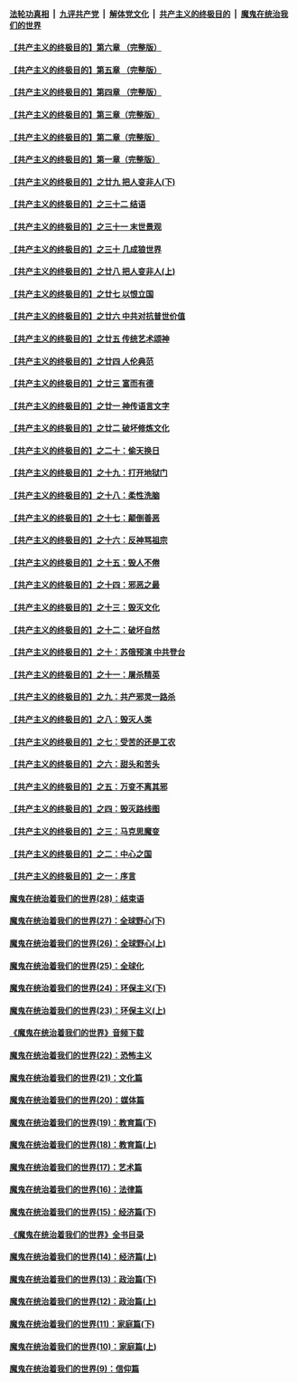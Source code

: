 

####  [法轮功真相](../../../../basic/blob/master/README.md?t=04271831) &nbsp;|&nbsp; [九评共产党](../../../../9ping.md/blob/master/README.md?t=04271831) &nbsp;|&nbsp; [解体党文化](../../../../jtdwh.md/blob/master/README.md?t=04271831)  &nbsp;|&nbsp; [共产主义的终极目的](../../../../gczydzjmd.md/blob/master/README.md?t=04271831) &nbsp;|&nbsp; [魔鬼在统治我们的世界](../../../../mgztzwmdsj.md/blob/master/README.md?t=04271831) 

#### [【共产主义的终极目的】第六章 （完整版）](../pages/nsc422/n11428913.md?t=04271831) 

#### [【共产主义的终极目的】第五章 （完整版）](../pages/nsc422/n11428912.md?t=04271831) 

#### [【共产主义的终极目的】第四章 （完整版）](../pages/nsc422/n11428907.md?t=04271831) 

#### [【共产主义的终极目的】第三章（完整版）](../pages/nsc422/n11428848.md?t=04271831) 

#### [【共产主义的终极目的】第二章（完整版）](../pages/nsc422/n11428831.md?t=04271831) 

#### [【共产主义的终极目的】第一章（完整版）](../pages/nsc422/n11417651.md?t=04271831) 

#### [【共产主义的终极目的】之廿九 把人变非人(下)](../pages/nsc422/n11344140.md?t=04271831) 

#### [【共产主义的终极目的】之三十二 结语](../pages/nsc422/n11360535.md?t=04271831) 

#### [【共产主义的终极目的】之三十一 末世景观](../pages/nsc422/n11351129.md?t=04271831) 

#### [【共产主义的终极目的】之三十 几成狼世界](../pages/nsc422/n11348280.md?t=04271831) 

#### [【共产主义的终极目的】之廿八 把人变非人(上)](../pages/nsc422/n11340492.md?t=04271831) 

#### [【共产主义的终极目的】之廿七 以恨立国](../pages/nsc422/n11336944.md?t=04271831) 

#### [【共产主义的终极目的】之廿六 中共对抗普世价值](../pages/nsc422/n11324785.md?t=04271831) 

#### [【共产主义的终极目的】之廿五 传统艺术颂神](../pages/nsc422/n11296396.md?t=04271831) 

#### [【共产主义的终极目的】之廿四 人伦典范](../pages/nsc422/n11296397.md?t=04271831) 

#### [【共产主义的终极目的】之廿三 富而有德](../pages/nsc422/n11283598.md?t=04271831) 

#### [【共产主义的终极目的】之廿一 神传语言文字](../pages/nsc422/n11263265.md?t=04271831) 

#### [【共产主义的终极目的】之廿二 破坏修炼文化](../pages/nsc422/n11245728.md?t=04271831) 

#### [【共产主义的终极目的】之二十：偷天换日](../pages/nsc422/n11238846.md?t=04271831) 

#### [【共产主义的终极目的】之十九：打开地狱门](../pages/nsc422/n11206376.md?t=04271831) 

#### [【共产主义的终极目的】之十八：柔性洗脑](../pages/nsc422/n11199994.md?t=04271831) 

#### [【共产主义的终极目的】之十七：颠倒善恶](../pages/nsc422/n11179782.md?t=04271831) 

#### [【共产主义的终极目的】之十六：反神骂祖宗](../pages/nsc422/n11166798.md?t=04271831) 

#### [【共产主义的终极目的】之十五：毁人不倦](../pages/nsc422/n11166792.md?t=04271831) 

#### [【共产主义的终极目的】之十四：邪恶之最](../pages/nsc422/n11150249.md?t=04271831) 

#### [【共产主义的终极目的】之十三：毁灭文化](../pages/nsc422/n11135227.md?t=04271831) 

#### [【共产主义的终极目的】之十二：破坏自然](../pages/nsc422/n11135214.md?t=04271831) 

#### [【共产主义的终极目的】之十：苏俄预演 中共登台](../pages/nsc422/n11118424.md?t=04271831) 

#### [【共产主义的终极目的】之十一：屠杀精英](../pages/nsc422/n11118442.md?t=04271831) 

#### [【共产主义的终极目的】之九：共产邪灵一路杀](../pages/nsc422/n11114139.md?t=04271831) 

#### [【共产主义的终极目的】之八：毁灭人类](../pages/nsc422/n11108503.md?t=04271831) 

#### [【共产主义的终极目的】之七：受苦的还是工农](../pages/nsc422/n11101809.md?t=04271831) 

#### [【共产主义的终极目的】之六：甜头和苦头](../pages/nsc422/n11096971.md?t=04271831) 

#### [【共产主义的终极目的】之五：万变不离其邪](../pages/nsc422/n11091285.md?t=04271831) 

#### [【共产主义的终极目的】之四：毁灭路线图](../pages/nsc422/n11086284.md?t=04271831) 

#### [【共产主义的终极目的】之三：马克思魔变](../pages/nsc422/n11061941.md?t=04271831) 

#### [【共产主义的终极目的】之二：中心之国](../pages/nsc422/n11047728.md?t=04271831) 

#### [【共产主义的终极目的】之一：序言](../pages/nsc422/n11086077.md?t=04271831) 

#### [魔鬼在统治着我们的世界(28)：结束语](../pages/nsc422/n10936246.md?t=04271831) 

#### [魔鬼在统治着我们的世界(27)：全球野心(下)](../pages/nsc422/n10928319.md?t=04271831) 

#### [魔鬼在统治着我们的世界(26)：全球野心(上)](../pages/nsc422/n10900318.md?t=04271831) 

#### [魔鬼在统治着我们的世界(25)：全球化](../pages/nsc422/n10788205.md?t=04271831) 

#### [魔鬼在统治着我们的世界(24)：环保主义(下)](../pages/nsc422/n10695307.md?t=04271831) 

#### [魔鬼在统治着我们的世界(23)：环保主义(上)](../pages/nsc422/n10688613.md?t=04271831) 

#### [《魔鬼在统治着我们的世界》音频下载](../pages/nsc422/n10635553.md?t=04271831) 

#### [魔鬼在统治着我们的世界(22)：恐怖主义](../pages/nsc422/n10614727.md?t=04271831) 

#### [魔鬼在统治着我们的世界(21)：文化篇](../pages/nsc422/n10597706.md?t=04271831) 

#### [魔鬼在统治着我们的世界(20)：媒体篇](../pages/nsc422/n10586579.md?t=04271831) 

#### [魔鬼在统治着我们的世界(19)：教育篇(下)](../pages/nsc422/n10564808.md?t=04271831) 

#### [魔鬼在统治着我们的世界(18)：教育篇(上)](../pages/nsc422/n10526970.md?t=04271831) 

#### [魔鬼在统治着我们的世界(17)：艺术篇](../pages/nsc422/n10499093.md?t=04271831) 

#### [魔鬼在统治着我们的世界(16)：法律篇](../pages/nsc422/n10485969.md?t=04271831) 

#### [魔鬼在统治着我们的世界(15)：经济篇(下)](../pages/nsc422/n10469975.md?t=04271831) 

#### [《魔鬼在统治着我们的世界》全书目录](../pages/nsc422/n10464261.md?t=04271831) 

#### [魔鬼在统治着我们的世界(14)：经济篇(上)](../pages/nsc422/n10457370.md?t=04271831) 

#### [魔鬼在统治着我们的世界(13)：政治篇(下)](../pages/nsc422/n10448270.md?t=04271831) 

#### [魔鬼在统治着我们的世界(12)：政治篇(上)](../pages/nsc422/n10444576.md?t=04271831) 

#### [魔鬼在统治着我们的世界(11)：家庭篇(下)](../pages/nsc422/n10440961.md?t=04271831) 

#### [魔鬼在统治着我们的世界(10)：家庭篇(上)](../pages/nsc422/n10435448.md?t=04271831) 

#### [魔鬼在统治着我们的世界(9)：信仰篇](../pages/nsc422/n10432159.md?t=04271831) 

